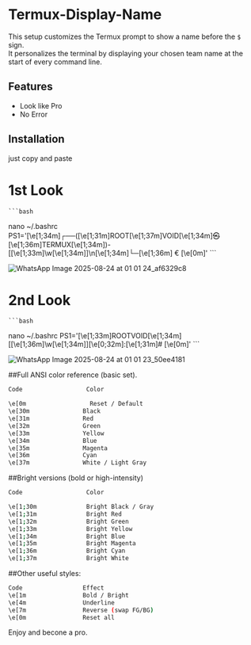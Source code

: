 # Termux-Display-Name
This setup customizes the Termux prompt to show a  name before the `$` sign.  
It personalizes the terminal by displaying your chosen team name at the start of every command line.  
 

## Features  
- Look like Pro
- No Error 

## Installation  
just copy and paste

# 1st Look  
    ```bash
   nano ~/.bashrc
   PS1='\[\e[1;34m\]┌──(\[\e[1;31m\]ROOT\[\e[1;37m\]VOID\[\e[1;34m\]㉿\[\e[1;36m\]TERMUX\[\e[1;34m\])-[\[\e[1;33m\]\w\[\e[1;34m\]]\n\[\e[1;34m\]└─\[\e[1;36m\] € \[\e[0m\]'
    ```


![WhatsApp Image 2025-08-24 at 01 01 24_af6329c8](https://github.com/user-attachments/assets/7a19fb63-c599-43ea-9c79-219692e39f8e)

   
# 2nd Look
    ```bash
   nano ~/.bashrc
   PS1='\[\e[1;33m\]ROOTVOID\[\e[1;34m\][\[\e[1;36m\]\w\[\e[1;34m\]]\[\e[0;32m\]:\[\e[1;31m\]# \[\e[0m\]'
    ```

   ![WhatsApp Image 2025-08-24 at 01 01 23_50ee4181](https://github.com/user-attachments/assets/24dde9b0-d13f-4e79-94d8-b84320c761e3)

##Full ANSI color reference (basic set).
 ```bash
 Code	               Color

\e[0m	               Reset / Default
\e[30m             	 Black
\e[31m	             Red
\e[32m	             Green
\e[33m	             Yellow
\e[34m 	             Blue
\e[35m	             Magenta
\e[36m	             Cyan
\e[37m	             White / Light Gray
```
##Bright versions (bold or high-intensity)
 ```bash
Code	              Color

\e[1;30m	          Bright Black / Gray
\e[1;31m	          Bright Red
\e[1;32m	          Bright Green
\e[1;33m	          Bright Yellow
\e[1;34m	          Bright Blue
\e[1;35m	          Bright Magenta
\e[1;36m	          Bright Cyan
\e[1;37m	          Bright White
```

##Other useful styles:
 ```bash
Code	             Effect
\e[1m	             Bold / Bright
\e[4m	             Underline
\e[7m	             Reverse (swap FG/BG)
\e[0m	             Reset all
```
Enjoy and becone a pro.
